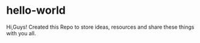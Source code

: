 # hello-world
Hi,Guys!
  Created this Repo to store ideas, resources and share these things with you all.
